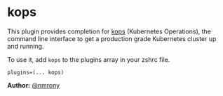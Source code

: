 # kops

This plugin provides completion for [kops](https://github.com/kubernetes/kops) (Kubernetes Operations),
the command line interface to get a production grade Kubernetes cluster up and running.

To use it, add `kops` to the plugins array in your zshrc file.

```
plugins=(... kops)
```

**Author:** [@nmrony](https://github.com/nmrony)
